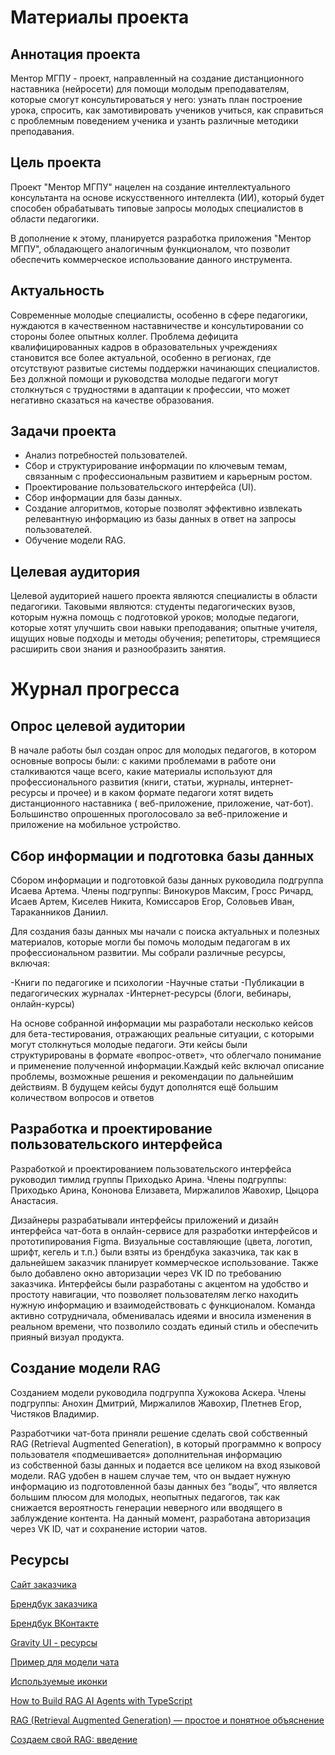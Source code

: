 # Материалы проекта

## Аннотация проекта

Ментор МГПУ - проект, направленный на создание дистанционного наставника (нейросети) для помощи молодым преподавателям, которые смогут консультироваться у него: узнать план построение урока, спросить, как замотивировать учеников учиться, как справиться с проблемным поведением ученика и узанть различные методики преподавания. 

## Цель проекта
Проект "Ментор МГПУ" нацелен на создание интеллектуального консультанта на основе искусственного интеллекта (ИИ), который будет способен обрабатывать типовые запросы молодых специалистов в области педагогики.

В дополнение к этому, планируется разработка приложения "Ментор МГПУ", обладающего аналогичным функционалом, что позволит обеспечить коммерческое использование данного инструмента.

## Актуальность

Современные молодые специалисты, особенно в сфере педагогики, нуждаются в качественном наставничестве и консультировании со стороны более опытных коллег. Проблема дефицита квалифицированных кадров в образовательных учреждениях становится все более актуальной, особенно в регионах, где отсутствуют развитые системы поддержки начинающих специалистов. Без должной помощи и руководства молодые педагоги могут столкнуться с трудностями в адаптации к профессии, что может негативно сказаться на качестве образования.

## Задачи проекта

- Анализ потребностей пользователей.
- Сбор и структурирование информации по ключевым темам, связанным с профессиональным развитием и карьерным ростом.
- Проектирование пользовательского интерфейса (UI).
- Сбор информации для базы данных.
- Создание алгоритмов, которые позволят эффективно извлекать релевантную информацию из базы данных в ответ на запросы пользователей.
- Обучение модели RAG.

 ## Целевая аудитория

 Целевой аудиторией нашего проекта являются специалисты в области педагогики. Таковыми являются: студенты педагогических вузов, которым нужна помощь с подготовкой уроков; молодые педагоги, которые хотят улучшить свои навыки преподавания; опытные учителя, ищущих новые подходы и методы обучения; репетиторы, стремящиеся расширить свои знания и разнообразить занятия.

 # Журнал прогресса

## Опрос целевой аудитории
В начале работы был создан опрос для молодых педагогов, в котором основные вопросы были: с какими проблемами в работе они сталкиваются чаще всего, какие материалы используют для профессионального развития (книги, статьи, журналы, интернет-ресурсы и прочее) и  в каком формате педагоги хотят видеть дистанционного наставника ( веб-приложение, приложение, чат-бот). Большинство опрошенных проголосовало за веб-приложение и приложение на мобильное устройство.

## Сбор информации и подготовка базы данных

Сбором информации и подготовкой базы данных руководила подгруппа Исаева Артема. Члены подгруппы: Винокуров Максим, Гросс Ричард, Исаев Артем, Киселев Никита, Комиссаров Егор, Соловьев Иван, Тараканников Даниил.

Для создания базы данных мы начали с поиска актуальных и полезных материалов, которые могли бы помочь молодым педагогам в их профессиональном развитии. Мы собрали различные ресурсы, включая:

-Книги по педагогике и психологии
-Научные статьи
-Публикации в педагогических журналах
-Интернет-ресурсы (блоги, вебинары, онлайн-курсы)

На основе собранной информации мы разработали несколько кейсов для бета-тестирования, отражающих реальные ситуации, с которыми могут столкнуться молодые педагоги. Эти кейсы были структурированы в формате «вопрос-ответ», что облегчало понимание и применение полученной информации.Каждый кейс включал описание проблемы, возможные решения и рекомендации по дальнейшим действиям. В будущем кейсы будут дополнятся ещё большим количеством вопросов и ответов

## Разработка и проектирование пользовательского интерфейса

Разработкой и проектированием пользовательского интерфейса руководил тимлид группы Приходько Арина. Члены подгруппы: Приходько Арина, Кононова Елизавета, Миржалилов Жавохир, Цыцора Анастасия.

Дизайнеры разрабатывали интерфейсы приложений и дизайн интерфейса чат-бота в онлайн-сервисе для разработки интерфейсов и прототипирования Figma. Визуальные составляющие (цвета, логотип, шрифт, кегель и т.п.) были взяты из брендбука заказчика, так как в дальнейшем заказчик планирует коммерческое использование. Также было добавлено окно авторизации через VK ID по требованию заказчика. Интерфейсы  были разработаны с акцентом на удобство и простоту навигации, что позволяет пользователям легко находить нужную информацию и взаимодействовать с функционалом. Команда активно сотрудничала, обменивалась идеями и вносила изменения в реальном времени, что позволило создать единый стиль и обеспечить прияный визуал продукта.

## Создание модели RAG 

Созданием модели руководила подгруппа Хужокова Аскера. Члены подгруппы: Анохин Дмитрий, Миржалилов Жавохир, Плетнев Егор, Чистяков Владимир.

Разработчики чат-бота приняли решение сделать свой собственный RAG (Retrieval Augmented Generation), в который программно к вопросу пользователя «подмешивается» дополнительная информацию из собственной базы данных и подается все целиком на вход языковой модели. RAG удобен в нашем случае тем, что он выдает нужную информацию из подготовленной базы данных без “воды”, что является большим плюсом для молодых, неопытных педагогов, так как снижается вероятность генерации неверного или вводящего в заблуждение контента. На данный момент, разработана авторизация через VK ID, чат и сохранение истории чатов.

## Pecурсы

[Сайт заказчика](https://www.mgpu.ru/)

[Брендбук заказчика](https://www.mgpu.ru/brand/)

[Брендбук ВКонтакте](https://vk.com/brand)

[Gravity UI - ресурсы](https://gravity-ui.com/ru/design/branding/resources)

[Пример для модели чата](https://preview.gravity-ui.com/navigation/?path=/story/components-mobileheader--showcase)

[Используемые иконки](https://www.figma.com/design/UAsR4b71PMHVzLOIwtzDBq/Gravity-UI-Icons--Community-?node-id=1909-88269)

[How to Build RAG AI Agents with TypeScript](https://www.freecodecamp.org/news/how-to-build-rag-ai-agents-with-typescript/)

[RAG (Retrieval Augmented Generation) — простое и понятное объяснение](https://habr.com/ru/amp/publications/779526/)

[Создаем свой RAG: введение](https://habr.com/ru/articles/907844/)
